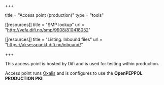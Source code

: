 +++

title = "Access point (production)"
type = "tools"

[[resources]]
title = "SMP lookup"
url = "http://vefa.difi.no/smp/9908/810418052"

[[resources]]
title = "Listing: Inbound files"
url = "https://aksesspunkt.difi.no/inbound/"

+++

This access point is hosted by Difi and is used for testing within production.

Access point runs [Oxalis](/peppol/tools/oxalis/) and is configures to use the **OpenPEPPOL PRODUCTION PKI**.
